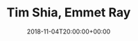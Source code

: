 ---
templateKey: event
guid: 0899a87b-6eab-11ea-99c5-002590d1d1b0
date: 2018-11-04T20:00:00+00:00
eventTime: '8pm'
title: Tim Shia, Emmet Ray
artist: Tim Shia
city: Toronto
venue: Emmet Ray
group: The Worst Pop Band Ever
guests: Andrew Rasmussen, Dan Fortin
---